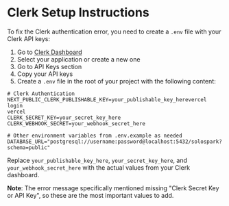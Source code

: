 # Clerk Setup Instructions

To fix the Clerk authentication error, you need to create a `.env` file with your Clerk API keys:

1. Go to [Clerk Dashboard](https://dashboard.clerk.com/)
2. Select your application or create a new one
3. Go to API Keys section
4. Copy your API keys
5. Create a `.env` file in the root of your project with the following content:

```
# Clerk Authentication
NEXT_PUBLIC_CLERK_PUBLISHABLE_KEY=your_publishable_key_herevercel login
vercel
CLERK_SECRET_KEY=your_secret_key_here
CLERK_WEBHOOK_SECRET=your_webhook_secret_here

# Other environment variables from .env.example as needed
DATABASE_URL="postgresql://username:password@localhost:5432/solospark?schema=public"
```

Replace `your_publishable_key_here`, `your_secret_key_here`, and `your_webhook_secret_here` with the actual values from your Clerk dashboard.

**Note**: The error message specifically mentioned missing "Clerk Secret Key or API Key", so these are the most important values to add.
